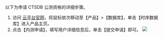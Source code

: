 以下为申请 CTSDB 公测资格的详细步骤。

1. 访问 [云平台官网](http://tce.fsphere.cn/)，将鼠标依次移动至【产品】>【数据库】，单击【时序数据库】进入产品主页。
2. 点击【内测申请】，填写用户详细信息后，单击【提交申请】即可。
![](http://imgcache.tce.fsphere.cn/static/mc.qcloudimg.com/static/img/e562ac402f2260eb8a6bc69d85632301/image.png)